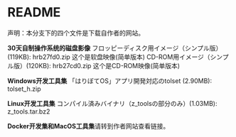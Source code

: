 # README

声明：本分支下的四个文件是下载自作者的网站。


**30天自制操作系统的磁盘影像**
フロッピーディスク用イメージ（シンプル版）(119KB): hrb27fd0.zip 这个是软盘映像(简单版本)
CD-ROM用イメージ（シンプル版）(120KB): hrb27cd0.zip 这个是CD-ROM映像(简单版本)

**Windows开发工具集**
「はりぼてOS」アプリ開発対応のtolset (2.90MB): tolset_h.zip 

**Linux开发工具集**
コンパイル済みバイナリ（z_toolsの部分のみ）(1.03MB): z_tools.tar.bz2

**Docker开发集和MacOS工具集**请转到作者网站查看链接。









